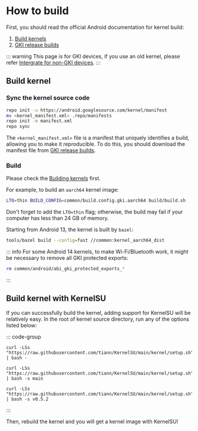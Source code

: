# How to build

First, you should read the official Android documentation for kernel build:

1. [Build kernels](https://source.android.com/docs/setup/build/building-kernels)
2. [GKI release builds](https://source.android.com/docs/core/architecture/kernel/gki-release-builds)

::: warning
This page is for GKI devices, if you use an old kernel, please refer [Intergrate for non-GKI devices](how-to-integrate-for-non-gki).
:::

## Build kernel

### Sync the kernel source code

```sh
repo init -u https://android.googlesource.com/kernel/manifest
mv <kernel_manifest.xml> .repo/manifests
repo init -m manifest.xml
repo sync
```

The `<kernel_manifest.xml>` file is a manifest that uniquely identifies a build, allowing you to make it reproducible. To do this, you should download the manifest file from [GKI release builds](https://source.android.com/docs/core/architecture/kernel/gki-release-builds).

### Build

Please check the [Building kernels](https://source.android.com/docs/setup/build/building-kernels) first.

For example, to build an `aarch64` kernel image:

```sh
LTO=thin BUILD_CONFIG=common/build.config.gki.aarch64 build/build.sh
```

Don't forget to add the `LTO=thin` flag; otherwise, the build may fail if your computer has less than 24 GB of memory.

Starting from Android 13, the kernel is built by `bazel`:

```sh
tools/bazel build --config=fast //common:kernel_aarch64_dist
```

::: info
For some Android 14 kernels, to make Wi-Fi/Bluetooth work, it might be necessary to remove all GKI protected exports:

```sh
rm common/android/abi_gki_protected_exports_*
```
:::

## Build kernel with KernelSU

If you can successfully build the kernel, adding support for KernelSU will be relatively easy. In the root of kernel source directory, run any of the options listed below:

::: code-group

```sh[Latest tag (stable)]
curl -LSs "https://raw.githubusercontent.com/tiann/KernelSU/main/kernel/setup.sh" | bash -
```

```sh[ main branch (dev)]
curl -LSs "https://raw.githubusercontent.com/tiann/KernelSU/main/kernel/setup.sh" | bash -s main
```

```sh[Select tag (such as v0.5.2)]
curl -LSs "https://raw.githubusercontent.com/tiann/KernelSU/main/kernel/setup.sh" | bash -s v0.5.2
```

:::

Then, rebuild the kernel and you will get a kernel image with KernelSU!

